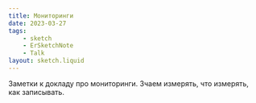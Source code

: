 ```yaml
---
title: Мониторинги
date: 2023-03-27
tags:
    - sketch
    - ErSketchNote
    - Talk
layout: sketch.liquid
---
```


Заметки к докладу про мониторинги. Зчаем измерять, что измерять, как записывать.
